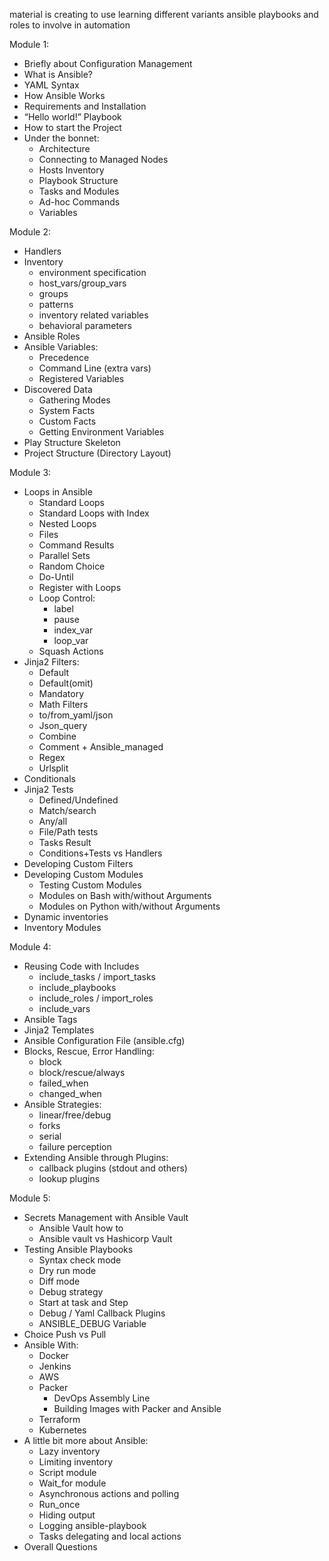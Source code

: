 material is creating to use learning different variants ansible playbooks and roles to involve in automation


Module 1:
  - Briefly about Configuration Management
  - What is Ansible?
  - YAML Syntax
  - How Ansible Works
  - Requirements and Installation
  - “Hello world!” Playbook
  - How to start the Project
  - Under the bonnet:
    - Architecture
    - Connecting to Managed Nodes
    - Hosts Inventory
    - Playbook Structure
    - Tasks and Modules
    - Ad-hoc Commands
    - Variables


 Module 2:
  - Handlers
  - Inventory
    - environment specification
    - host_vars/group_vars
    - groups
    - patterns
    - inventory related variables
    - behavioral parameters
  - Ansible Roles
  - Ansible Variables:
    - Precedence
    - Command Line (extra vars)
    - Registered Variables
  - Discovered Data
    - Gathering Modes
    - System Facts
    - Custom Facts
    - Getting Environment Variables
  - Play Structure Skeleton
  - Project Structure (Directory Layout)


 Module 3:
  - Loops in Ansible
    - Standard Loops
    - Standard Loops with Index
    - Nested Loops
    - Files
    - Command Results
    - Parallel Sets
    - Random Choice
    - Do-Until
    - Register with Loops
    - Loop Control:
      - label
      - pause
      - index_var
      - loop_var
    - Squash Actions
  - Jinja2 Filters:
    - Default
    - Default(omit)
    - Mandatory
    - Math Filters
    - to/from_yaml/json
    - Json_query
    - Combine
    - Comment + Ansible_managed
    - Regex
    - Urlsplit
  - Conditionals
  - Jinja2 Tests
    - Defined/Undefined
    - Match/search
    - Any/all
    - File/Path tests
    - Tasks Result
    - Conditions+Tests vs Handlers
  - Developing Custom Filters
  - Developing Custom Modules
    - Testing Custom Modules
    - Modules on Bash with/without Arguments
    - Modules on Python with/without Arguments
  - Dynamic inventories
  - Inventory Modules

  

Module 4:
  - Reusing Code with Includes
    - include_tasks / import_tasks
    - include_playbooks
    - include_roles / import_roles
    - include_vars
  - Ansible Tags
  - Jinja2 Templates
  - Ansible Configuration File (ansible.cfg)
  - Blocks, Rescue, Error Handling:
    - block
    - block/rescue/always
    - failed_when
    - changed_when
  - Ansible Strategies:
    - linear/free/debug
    - forks
    - serial
    - failure perception
  - Extending Ansible through Plugins:
    - callback plugins (stdout and others)
    - lookup plugins


 Module 5:
  - Secrets Management with Ansible Vault
    - Ansible Vault how to
    - Ansible vault vs Hashicorp Vault
  - Testing Ansible Playbooks
    - Syntax check mode
    - Dry run mode
    - Diff mode
    - Debug strategy
    - Start at task and Step
    - Debug / Yaml Callback Plugins
    - ANSIBLE_DEBUG Variable
  - Choice Push vs Pull
  - Ansible With:
    - Docker
    - Jenkins
    - AWS
    - Packer
      - DevOps Assembly Line
      - Building Images with Packer and Ansible
    - Terraform
    - Kubernetes
  - A little bit more about Ansible:
    - Lazy inventory
    - Limiting inventory
    - Script module
    - Wait_for module
    - Asynchronous actions and polling
    - Run_once
    - Hiding output
    - Logging ansible-playbook
    - Tasks delegating and local actions
  - Overall Questions